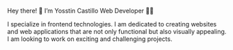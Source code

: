 Hey there! 👋
I’m Yosstin Castillo Web Developer 👨‍💻 

I specialize in frontend technologies. I am dedicated to creating websites and web applications that are not only functional but also visually appealing. I am looking to work on exciting and challenging projects.
